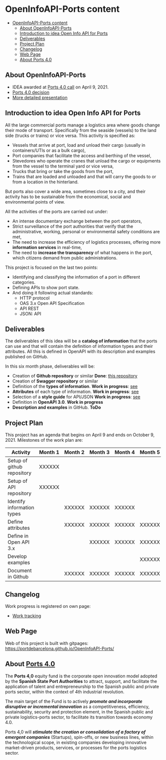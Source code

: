 # OpenInfoAPI-Ports content
- [OpenInfoAPI-Ports content](#openinfoapi-ports-content)
  - [About OpenInfoAPI-Ports](#about-openinfoapi-ports)
  - [Introduction to idea Open Info API for Ports](#introduction-to-idea-open-info-api-for-ports)
  - [Deliverables](#deliverables)
  - [Project Plan](#project-plan)
  - [Changelog](#changelog)
  - [Web Page](#web-page)
  - [About Ports 4.0](#about-ports-40)
    
## About OpenInfoAPI-Ports
- IDEA awarded at [Ports 4.0 call](https://ports40.es/static/program_idea) on April 9, 2021.
- [Ports 4.0 decision](docs/annexes/IDEAS-RESOLUCION-PROVISIONAL-CONCESION-DE-AYUDAS_signed.pdf)
- [More detailed presentation](docs/Presentation.md)
## Introduction to idea Open Info API for Ports
All the large commercial ports manage a logistics area where goods change their mode of transport. Specifically from the seaside (vessels) to the land side (trucks or trains) or vice versa. This activity is specified as:
- Vessels that arrive at port, load and unload their cargo (usually in containers/UTIs or as a bulk cargo),
- Port companies that facilitate the access and berthing of the vessel,
- Stevedores who operate the cranes that unload the cargo or equipments from the vessel to the terminal yard or vice versa,
- Trucks that bring or take the goods from the port,
- Trains that are loaded and unloaded and that will carry the goods to or from a location in the hinterland.

But ports also cover a wide area, sometimes close to a city, and their activity has to be sustainable from the economical, social and environmental points of view.

All the activities of the ports are carried out under:
- An intense documentary exchange between the port operators,
- Strict surveillance of the port authorities that verify that the administrative, working, personal or environmental safety conditions are met,
- The need to increase the efficiency of logistics processes, offering more **information services** in real-time,
- The need to **increase the transparency** of what happens in the port, which citizens demand from public administrations.

This project is focused on the last two points:
- Identifying and classifying the information of a port in different categories.
- Defining APIs to show port state.
- And doing it following actual standards:
  - HTTP protocol
  - OAS 3.x Open API Specification
  - API REST
  - JSON: API

## Deliverables

The deliverables of this idea will be a **catalog of information** that the ports can use and that will contain the definition of information types and their attributes. All this is defined in OpenAPI with its description and examples published on GitHub.

In this six month phase, deliverables will be:

- Creation of **Github repository** or similar **Done**: [this repository](https://github.com/org/portdebarcelona/InfoOpenAPI-Ports)
- Creation of **Swagger repository** or similar
- Definition of the **types of information**. **Work in progress**: [see](docs/CatalogIntroduction.md)
- **Attributes** of each type of information. **Work in progress**: [see](docs/catalog/README.md)
- Selection of a **style guide** for API/JSON **Work in progress**: [see](docs/catalog/Pendent.md)
- Definition in **OpenAPI 3.0**. **Work in progress**
- **Description and examples** in GitHub. **ToDo**


## Project Plan
This project has an agenda that begins on April 9 and ends on October 9, 2021. Milestones of the work plan are:

| Activity                   | Month 1 | Month 2 | Month 3 | Month 4 | Month 5 | Month 6 |
| -------------------------- | ------- | ------- | ------- | ------- | ------- | ------- |
| Setup of github repository | XXXXXX  |         |         |         |         |         |
| Setup of API repository    | XXXXXX  |         |         |         |         |         |
| Identify information types |         | XXXXXX  | XXXXXX  | XXXXXX  |         |         |
| Define attributes          |         | XXXXXX  | XXXXXX  | XXXXXX  | XXXXXX  |         |
| Define in Open API 3.x     |         |         | XXXXXX  | XXXXXX  | XXXXXX  |         |
| Develop examples           |         |         |         |         | XXXXXX  | XXXXXX  |
| Document in Github         |         | XXXXXX  | XXXXXX  | XXXXXX  | XXXXXX  | XXXXXX  |

## Changelog
Work progress is registered on own page:
- [Work tracking](docs/changelog.md)

## Web Page
Web of this project is built with gitpages: https://portdebarcelona.github.io/OpenInfoAPI-Ports/

## About [Ports 4.0](https://ports40.es/static/ports_40)

The **Ports 4,0** equity fund is the corporate open innovation model adopted by the **Spanish State Port Authorities** to attract, support, and facilitate the application of talent and entrepreneurship to the Spanish public and private ports sector, within the context of 4th industrial revolution.

The main target of the Fund is to actively ***promote and incorporate disruptive or incremental innovation*** as a competitiveness, efficiency, sustainability, security and protection element, in the Spanish public and private logistics-ports sector, to facilitate its transition towards economy 4.0.

Ports 4,0 will ***stimulate the creation or consolidation of a factory of emergent companies*** (Startups), spin-offs, or new business lines, within the technological scope, in existing companies developing innovative market-driven products, services, or processes for the ports logistics sector.
